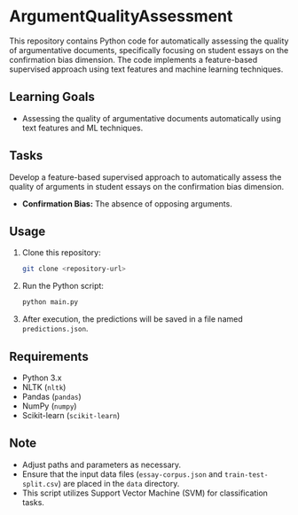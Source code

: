 # ArgumentQualityAssessment

This repository contains Python code for automatically assessing the quality of argumentative documents, specifically focusing on student essays on the confirmation bias dimension. The code implements a feature-based supervised approach using text features and machine learning techniques.

## Learning Goals

- Assessing the quality of argumentative documents automatically using text features and ML techniques.

## Tasks

Develop a feature-based supervised approach to automatically assess the quality of arguments in student essays on the confirmation bias dimension.

- **Confirmation Bias:** The absence of opposing arguments.

## Usage

1. Clone this repository:

    ```bash
    git clone <repository-url>
    ```

2. Run the Python script:

    ```bash
    python main.py
    ```

3. After execution, the predictions will be saved in a file named `predictions.json`.

## Requirements

- Python 3.x
- NLTK (`nltk`)
- Pandas (`pandas`)
- NumPy (`numpy`)
- Scikit-learn (`scikit-learn`)

## Note

- Adjust paths and parameters as necessary.
- Ensure that the input data files (`essay-corpus.json` and `train-test-split.csv`) are placed in the `data` directory.
- This script utilizes Support Vector Machine (SVM) for classification tasks.



